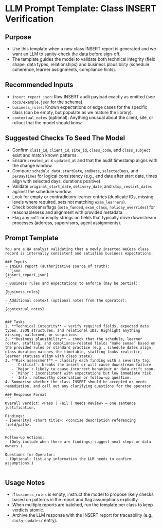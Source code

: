 # LLM Prompt Template: Class INSERT Verification

## Purpose
- Use this template when a new class INSERT report is generated and we want an LLM to sanity-check the data before sign-off.
- The template guides the model to validate both technical integrity (field shape, data types, relationships) and business plausibility (schedule coherence, learner assignments, compliance hints).

## Recommended Inputs
- `insert_report_json`: Raw INSERT audit payload exactly as emitted (see `docs/example.json` for the schema).
- `business_rules`: Known expectations or edge cases for the specific class (can be empty, but populate as we mature the library).
- `contextual_notes` (optional): Anything unusual about the client, site, or rollout that the model should know.

## Suggested Checks To Seed The Model
- Confirm `class_id`, `client_id`, `site_id`, `class_code`, and `class_subject` exist and match known patterns.
- Ensure `created_at` ≤ `updated_at` and that the audit timestamp aligns with the change window.
- Compare `schedule_data.startDate`, `endDate`, `selectedDays`, and `perDayTimes` for logical consistency (e.g., end date after start date, times align with selected days, durations positive).
- Validate `original_start_date`, `delivery_date`, and `stop_restart_dates` against the schedule window.
- Look for empty or contradictory learner entries (duplicate IDs, missing levels where required, sets not matching `exam_learners`).
- Check booleans/flags (`seta_funded`, `exam_class`, `holiday_overrides`) for reasonableness and alignment with provided metadata.
- Flag any `null` or empty strings on fields that typically drive downstream processes (address, supervisors, agent assignments).

## Prompt Template
````text
You are a QA analyst validating that a newly inserted WeCoza class record is internally consistent and satisfies business expectations.

### Inputs
- INSERT report (authoritative source of truth):
```json
{insert_report_json}
```
- Business rules and expectations to enforce (may be partial):
```
{business_rules}
```
- Additional context (optional notes from the operator):
```
{contextual_notes}
```

### Tasks
1. **Technical integrity** – verify required fields, expected data types, JSON structures, and relational IDs. Highlight anything missing, malformed, or suspicious.
2. **Business plausibility** – check that the schedule, learner roster, staffing, and compliance-related fields “make sense” based on the provided rules or standard practice (e.g., schedule dates align, class duration matches the timetable, staffing looks realistic, learner statuses align with class state).
3. **Risk assessment** – classify each finding with a severity tag:
   - `Critical`: breaks the insert or will cause downstream failure.
   - `Major`: likely to cause incorrect behaviour or data drift soon.
   - `Minor`: inconsistent with expectations but low immediate risk.
   - `Info`: noteworthy observation or follow-up question.
4. Summarise whether the class INSERT should be accepted or needs remediation, and call out any clarifying questions for the operator.

### Response Format
```
Overall Verdict: <Pass | Fail | Needs Review> — one sentence justification.

Findings:
- [Severity] <short title>: <concise description referencing field/path>.
- ...

Follow-up Actions:
- (Only include when there are findings; suggest next steps or data owners.)

Questions for Operator:
- (Optional; list any information the LLM needs to confirm assumptions.)
```
```` 

## Usage Notes
- If `business_rules` is empty, instruct the model to propose likely checks based on patterns in the report and flag assumptions explicitly.
- When multiple reports are batched, run the template per class to keep verdicts atomic.
- Archive the LLM response with the INSERT report for traceability (e.g., `daily-updates/` entry).
